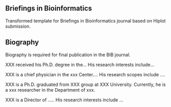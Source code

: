 ## Briefings in Bioinformatics

Transformed template for Briefings in Bioinformatics journal based on Hiplot submission.

## Biography

Biography is required for final publication in the BIB journal.

XXX received his Ph.D. degree in the... His research interests include...

XXX is a chief physician in the xxx Center.... His research scopes include ....

XXX is a Ph.D. graduated from XXX group at XXX University. Currently, he is a xxx researcher in the Department of xxx.

XXX is a Director of ..... His research interests include ...